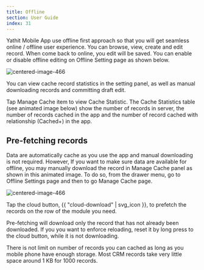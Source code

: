 ```yaml
---
title: Offline
section: User Guide
index: 31
---
```


Yathit Mobile App use offline first approach so that you will get seamless online / offline user experience. You can browse, view, create and edit record. When come back to online, you edit will be saved. You can enable or disable offline editing on Offline Setting page as shown below.

![centered-image-466](https://yathit-assets.storage.googleapis.com/screenshot/offline-setting.png)   

You can view cache record statistics in the setting panel, as well as manual downloading records and committing draft edit. 


Tap Manage Cache item to view Cache Statistic. The Cache Statistics table (see animated image below) show the number of records in server, the number of records cached in the app and the number of record cached with relationship (Cached+) in the app. 

## Pre-fetching records

Data are automatically cache as you use the app and manual downloading is not required. However, If you want to make sure data are available for offline, you may manually download the record in Manage Cache panel as shown in this animated image. To do so, from the drawer menu, go to Offline Settings page and then to go Manage Cache page. 


![centered-image-466](https://yathit-assets.storage.googleapis.com/screenshot/offline-caching-prefetching.gif)   

Tap the cloud button, {{ "cloud-download" | svg_icon }}, to prefetch the records on the row of the module you need.  

Pre-fetching will download only the record that has not already been downloaded. If you you want to enforce reloading, reset it by long press to the cloud button, while it is not downloading.  

There is not limit on number of records you can cached as long as you mobile phone have enough storage. Most CRM records take very little space around 1 KB for 1000 records. 
